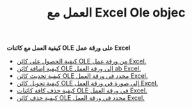 ﻿---
title: العمل مع Excel Ole objec
second_title: Aspose.Cells Cloud Documen
linktitle: أوليوبجيكت
type: docs
url: /ar/oleobjects/
aliases: [/working-with-oleobjects/]
keywords: Get, add, delete, and update an OLE object in an Excel worksheet
description: يدعم Cloud REST Aspose.Cells الحصول على كائن OLE وإضافته وحذفه وتحديثه في ورقة عمل Excel. تدعم SDK أنواعًا مختلفة من لغات التطوير، بما في ذلك Android وGo وNodeJS وRuby وSwift.
weight: 100
kwords: Excel، Office السحابة، REST API، جدول بيانات، PDF، CSV، Json، Markdown، OleObjects
---
**كيفية العمل مع كائنات OLE على ورقة عمل Excel**

- [كيفية الحصول على كائن OLE من ورقة عمل Excel.](/cells/ar/oleobjects/get/)
- [كيفية إضافة كائن OLE إلى ورقة العمل ab Excel.](/cells/ar/oleobjects/add/)
- [كيفية تحديث كائن OLE محدد في ورقة العمل Excel.](/cells/ar/oleobjects/update/)
- [كيفية تحويل كائن OLE إلى صورة في ورقة العمل Excel.](/cells/ar/oleobjects/convert/)
- [كيفية حذف كافة كائنات OLE في ورقة العمل Excel.](/cells/ar/oleobjects/clear/)
- [كيفية حذف كائن OLE محدد في ورقة العمل Excel.](/cells/ar/oleobjects/delete/)
